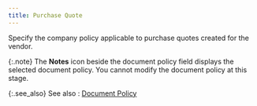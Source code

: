 ```yaml
---
title: Purchase Quote
---
```



Specify the company policy applicable to purchase quotes created for  the vendor.


{:.note}
The **Notes** icon beside the document policy field displays the selected document  policy. You cannot modify the document policy at this stage.


{:.see_also}
See also
: [Document  Policy](JavaScript:RelatedTopics1.Click())<!--Metadata type="DesignerControl" startspan
<object CLASSID="clsid:ADB880A6-D8FF-11CF-9377-00AA003B7A11"
	ID=RelatedTopics1
	TYPE="application/x-oleobject">
</object>-->

<object classid="clsid:ADB880A6-D8FF-11CF-9377-00AA003B7A11" id="RelatedTopics1" type="application/x-oleobject"> 
 <param name="Command" value="Related Topics">
<param name="Window" value="second">
<param name="Item1" value="Document Policy;{{site.mv_chm}}/vendor-details/document-policy/document_policy_vendors_content.html">
</object><!--Metadata type="DesignerControl" endspan-->
